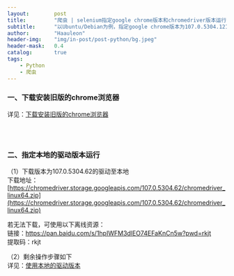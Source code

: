 ```yaml
---
layout:        post
title:         "爬虫 | selenium指定google chrome版本和chromedriver版本运行"
subtitle:      "以Ubuntu/Debian为例，指定google chrome版本为107.0.5304.121，且使用本地的chromedriver版本为107.0.5304.62的驱动运行程序"
author:        "Haauleon"
header-img:    "img/in-post/post-python/bg.jpeg"
header-mask:   0.4
catalog:       true
tags:
    - Python
    - 爬虫
---
```



### 一、下载安装旧版的chrome浏览器
详见：[下载安装旧版的chrome浏览器](https://haauleon.gitee.io/2023/08/28/ubuntu-chrome/#1%E4%B8%8B%E8%BD%BD%E5%AE%89%E8%A3%85%E6%97%A7%E7%89%88%E7%9A%84chrome%E6%B5%8F%E8%A7%88%E5%99%A8)        

<br>
<br>

### 二、指定本地的驱动版本运行
（1）下载版本为107.0.5304.62的驱动至本地          
下载地址：[https://chromedriver.storage.googleapis.com/107.0.5304.62/chromedriver_linux64.zip](https://chromedriver.storage.googleapis.com/107.0.5304.62/chromedriver_linux64.zip)          

若无法下载，可使用以下离线资源：        
链接：https://pan.baidu.com/s/1hpIWFM3dlEO74EFaKnCn5w?pwd=rkjt         
提取码：rkjt 


（2）剩余操作步骤如下         
详见：[使用本地的驱动版本](https://haauleon.gitee.io/2023/11/06/python-selenium/#%E5%BC%82%E5%B8%B8%E5%A4%84%E7%90%86)